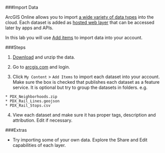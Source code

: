 ###Import Data

ArcGIS Online allows you to import [a wide variety of data types](http://doc.arcgis.com/en/arcgis-online/share-maps/supported-items.htm) into the cloud. Each dataset is added as [hosted web layer](http://doc.arcgis.com/en/arcgis-online/share-maps/hosted-web-layers.htm) that can be accessed later by apps and APIs.

In this lab you will use [Add items](http://doc.arcgis.com/en/arcgis-online/share-maps/add-items.htm) to import data into your account.

###Steps

1. [Download](https://rawgit.com/Esri/geodev-hackerlabs/gh-pages/resources/pdx_data.zip) and unzip the data.

2. Go to [arcgis.com](http://www.arcgis.com) and login.

3. Click `My Content` > `Add Items` to import each dataset into your account. Make sure the box is checked that publishes each dataset as a feature service. It is optional but try to group the datasets in folders.  e.g.

 ```
 * PDX_Neighborhoods.zip
 * PDX_Rail_Lines.geojson
 * PDX_Rail_Stops.csv
 ```

4. View each dataset and make sure it has proper tags, description and attribution.  Edit if necessary.

###Extras
* Try importing some of your own data. Explore the Share and Edit capabilities of each layer.